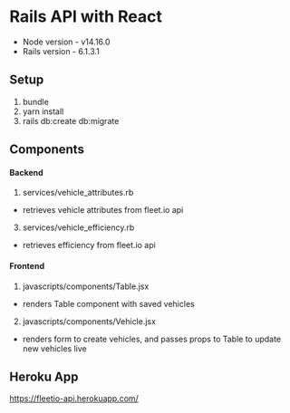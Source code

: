# Rails API with React

* Node version - v14.16.0
* Rails version - 6.1.3.1

## Setup
1. bundle
2. yarn install
3. rails db:create db:migrate

## Components

#### Backend
1. services/vehicle_attributes.rb
 - retrieves vehicle attributes from fleet.io api

3. services/vehicle_efficiency.rb
 - retrieves efficiency from fleet.io api

#### Frontend
1. javascripts/components/Table.jsx
 - renders Table component with saved vehicles

2. javascripts/components/Vehicle.jsx
 - renders form to create vehicles, and passes props to Table to update new vehicles live 

## Heroku App
https://fleetio-api.herokuapp.com/
